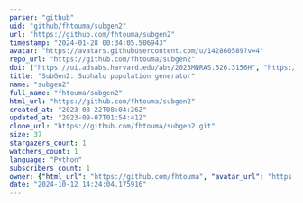 ```yaml
---
parser: "github"
uid: "github/fhtouma/subgen2"
url: "https://github.com/fhtouma/subgen2"
timestamp: "2024-01-28 00:34:05.506943"
avatar: "https://avatars.githubusercontent.com/u/142860589?v=4"
repo_url: "https://github.com/fhtouma/subgen2"
doi: ["https://ui.adsabs.harvard.edu/abs/2023MNRAS.526.3156H", "https://ui.adsabs.harvard.edu/abs/2023ascl.soft12036H/abstract"]
title: "SubGen2: Subhalo population generator"
name: "subgen2"
full_name: "fhtouma/subgen2"
html_url: "https://github.com/fhtouma/subgen2"
created_at: "2023-08-22T08:04:26Z"
updated_at: "2023-09-07T01:54:41Z"
clone_url: "https://github.com/fhtouma/subgen2.git"
size: 37
stargazers_count: 1
watchers_count: 1
language: "Python"
subscribers_count: 1
owner: {"html_url": "https://github.com/fhtouma", "avatar_url": "https://avatars.githubusercontent.com/u/142860589?v=4", "login": "fhtouma", "type": "User"}
date: "2024-10-12 14:24:04.175916"
---
```

